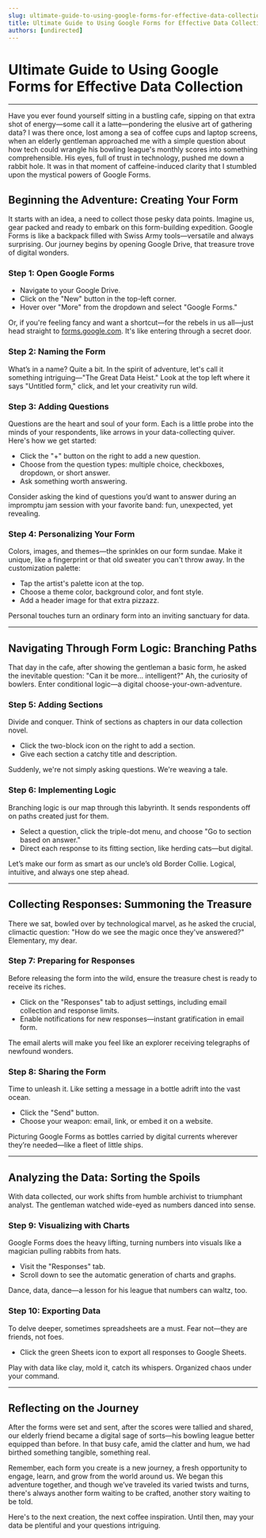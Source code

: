 ```yaml
---
slug: ultimate-guide-to-using-google-forms-for-effective-data-collection
title: Ultimate Guide to Using Google Forms for Effective Data Collection
authors: [undirected]
---
```



# Ultimate Guide to Using Google Forms for Effective Data Collection

---

Have you ever found yourself sitting in a bustling cafe, sipping on that extra shot of energy—some call it a latte—pondering the elusive art of gathering data? I was there once, lost among a sea of coffee cups and laptop screens, when an elderly gentleman approached me with a simple question about how tech could wrangle his bowling league's monthly scores into something comprehensible. His eyes, full of trust in technology, pushed me down a rabbit hole. It was in that moment of caffeine-induced clarity that I stumbled upon the mystical powers of Google Forms.

## Beginning the Adventure: Creating Your Form

It starts with an idea, a need to collect those pesky data points. Imagine us, gear packed and ready to embark on this form-building expedition. Google Forms is like a backpack filled with Swiss Army tools—versatile and always surprising. Our journey begins by opening Google Drive, that treasure trove of digital wonders.

### Step 1: Open Google Forms

- Navigate to your Google Drive.
- Click on the "New" button in the top-left corner.
- Hover over "More" from the dropdown and select "Google Forms."

Or, if you're feeling fancy and want a shortcut—for the rebels in us all—just head straight to [forms.google.com](https://forms.google.com). It's like entering through a secret door.

### Step 2: Naming the Form

What’s in a name? Quite a bit. In the spirit of adventure, let's call it something intriguing—"The Great Data Heist." Look at the top left where it says "Untitled form," click, and let your creativity run wild.

### Step 3: Adding Questions

Questions are the heart and soul of your form. Each is a little probe into the minds of your respondents, like arrows in your data-collecting quiver. Here's how we get started:

- Click the "+" button on the right to add a new question.
- Choose from the question types: multiple choice, checkboxes, dropdown, or short answer.
- Ask something worth answering.

Consider asking the kind of questions you’d want to answer during an impromptu jam session with your favorite band: fun, unexpected, yet revealing.

### Step 4: Personalizing Your Form

Colors, images, and themes—the sprinkles on our form sundae. Make it unique, like a fingerprint or that old sweater you can't throw away. In the customization palette:

- Tap the artist's palette icon at the top.
- Choose a theme color, background color, and font style. 
- Add a header image for that extra pizzazz.

Personal touches turn an ordinary form into an inviting sanctuary for data.

---

## Navigating Through Form Logic: Branching Paths

That day in the cafe, after showing the gentleman a basic form, he asked the inevitable question: "Can it be more... intelligent?" Ah, the curiosity of bowlers. Enter conditional logic—a digital choose-your-own-adventure.

### Step 5: Adding Sections

Divide and conquer. Think of sections as chapters in our data collection novel.

- Click the two-block icon on the right to add a section.
- Give each section a catchy title and description.

Suddenly, we're not simply asking questions. We're weaving a tale.

### Step 6: Implementing Logic

Branching logic is our map through this labyrinth. It sends respondents off on paths created just for them.

- Select a question, click the triple-dot menu, and choose "Go to section based on answer."
- Direct each response to its fitting section, like herding cats—but digital.

Let’s make our form as smart as our uncle’s old Border Collie. Logical, intuitive, and always one step ahead.

---

## Collecting Responses: Summoning the Treasure

There we sat, bowled over by technological marvel, as he asked the crucial, climactic question: "How do we see the magic once they've answered?" Elementary, my dear.

### Step 7: Preparing for Responses

Before releasing the form into the wild, ensure the treasure chest is ready to receive its riches.

- Click on the "Responses" tab to adjust settings, including email collection and response limits.
- Enable notifications for new responses—instant gratification in email form.

The email alerts will make you feel like an explorer receiving telegraphs of newfound wonders.

### Step 8: Sharing the Form

Time to unleash it. Like setting a message in a bottle adrift into the vast ocean.

- Click the "Send" button.
- Choose your weapon: email, link, or embed it on a website.

Picturing Google Forms as bottles carried by digital currents wherever they’re needed—like a fleet of little ships.

---

## Analyzing the Data: Sorting the Spoils

With data collected, our work shifts from humble archivist to triumphant analyst. The gentleman watched wide-eyed as numbers danced into sense.

### Step 9: Visualizing with Charts

Google Forms does the heavy lifting, turning numbers into visuals like a magician pulling rabbits from hats.

- Visit the "Responses" tab.
- Scroll down to see the automatic generation of charts and graphs.

Dance, data, dance—a lesson for his league that numbers can waltz, too.

### Step 10: Exporting Data

To delve deeper, sometimes spreadsheets are a must. Fear not—they are friends, not foes.

- Click the green Sheets icon to export all responses to Google Sheets.

Play with data like clay, mold it, catch its whispers. Organized chaos under your command.

---

## Reflecting on the Journey

After the forms were set and sent, after the scores were tallied and shared, our elderly friend became a digital sage of sorts—his bowling league better equipped than before. In that busy cafe, amid the clatter and hum, we had birthed something tangible, something real.

Remember, each form you create is a new journey, a fresh opportunity to engage, learn, and grow from the world around us. We began this adventure together, and though we’ve traveled its varied twists and turns, there's always another form waiting to be crafted, another story waiting to be told.

Here's to the next creation, the next coffee inspiration. Until then, may your data be plentiful and your questions intriguing.